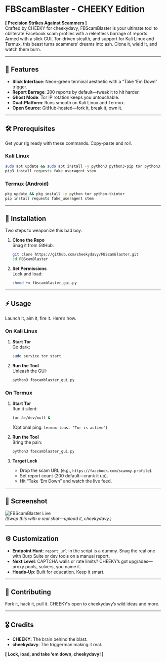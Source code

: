 # FBScamBlaster - CHEEKY Edition  
**[ Precision Strikes Against Scammers ]**  
Crafted by CHEEKY for cheekydavy, FBScamBlaster is your ultimate tool to obliterate Facebook scam profiles with a relentless barrage of reports. Armed with a slick GUI, Tor-driven stealth, and support for Kali Linux and Termux, this beast turns scammers’ dreams into ash. Clone it, wield it, and watch them burn.

---

## 🔧 Features  
- **Slick Interface**: Neon-green terminal aesthetic with a “Take ‘Em Down” trigger.  
- **Report Barrage**: 200 reports by default—tweak it to hit harder.  
- **Ghost Mode**: Tor IP rotation keeps you untouchable.  
- **Dual-Platform**: Runs smooth on Kali Linux and Termux.  
- **Open Source**: GitHub-hosted—fork it, break it, own it.  

---

## 🛠️ Prerequisites  
Get your rig ready with these commands. Copy-paste and roll.

### Kali Linux  
```bash  
sudo apt update && sudo apt install -y python3 python3-pip tor python3-tk  
pip3 install requests fake_useragent stem  
```

### Termux (Android)  
```bash  
pkg update && pkg install -y python tor python-tkinter  
pip install requests fake_useragent stem  
```

---

## 🚀 Installation  
Two steps to weaponize this bad boy.  

1. **Clone the Repo**  
   Snag it from GitHub:  
   ```bash  
   git clone https://github.com/cheekydavy/FBScamBlaster.git  
   cd FBScamBlaster  
   ```

2. **Set Permissions**  
   Lock and load:  
   ```bash  
   chmod +x fbscamblaster_gui.py  
   ```

---

## ⚡ Usage  
Launch it, aim it, fire it. Here’s how.

### On Kali Linux  
1. **Start Tor**  
   Go dark:  
   ```bash  
   sudo service tor start  
   ```  
2. **Run the Tool**  
   Unleash the GUI:  
   ```bash  
   python3 fbscamblaster_gui.py  
   ```

### On Termux  
1. **Start Tor**  
   Run it silent:  
   ```bash  
   tor &>/dev/null &  
   ```  
   (Optional ping: `termux-toast "Tor is active"`)  
2. **Run the Tool**  
   Bring the pain:  
   ```bash  
   python3 fbscamblaster_gui.py  
   ```

3. **Target Lock**  
   - Drop the scam URL (e.g., `https://facebook.com/scammy.profile`).  
   - Set report count (200 default—crank it up).  
   - Hit “Take ‘Em Down” and watch the live feed.  

---

## 📸 Screenshot  
![FBScamBlaster Live](https://via.placeholder.com/600x400.png?text=Scammer+Down)  
*(Swap this with a real shot—upload it, cheekydavy.)*  

---

## ⚙️ Customization  
- **Endpoint Hunt**: `report_url` in the script is a dummy. Snag the real one with Burp Suite or dev tools on a manual report.  
- **Next Level**: CAPTCHA walls or rate limits? CHEEKY’s got upgrades—proxy pools, solvers, you name it.  
- **Heads-Up**: Built for education. Keep it smart.  

---

## 🤝 Contributing  
Fork it, hack it, pull it. CHEEKY’s open to cheekydavy’s wild ideas and more.  

---

## 🎖️ Credits  
- **CHEEKY**: The brain behind the blast.  
- **cheekydavy**: The triggerman making it real.  

**[ Lock, load, and take ‘em down, cheekydavy! ]**  
```
